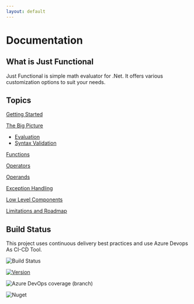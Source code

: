 ```yaml
---
layout: default
---
```


# Documentation

## What is Just Functional

Just Functional is simple math evaluator for .Net. It offers various customization options to suit your needs.

## Topics

[Getting Started](pages/getting-started.html)

[The Big Picture](pages/the-big-picture.html)  

- [Evaluation](pages/evaluation.html)
- [Syntax Validation](pages/exception-handling.html)

[Functions](pages/functions.html)

[Operators](pages/operators.html)

[Operands](pages/operands.html)

[Exception Handling](pages/exception-handling.html)

[Low Level Components](pages/low-level-components.html)

[Limitations and Roadmap](pages/limitations-and-roadmap.html)

## Build Status

This project uses continuous delivery best practices and use Azure Devops As CI-CD Tool.

![Build Status](https://dev.azure.com/SimpleSolutionsSoft/JustFunctional/_apis/build/status/Just%20Functional%20-%20GitHub?branchName=main)

[![Version](https://img.shields.io/nuget/v/JustFunctional.Core?style=flat-square)](https://www.nuget.org/packages/JustFunctional.Core/)

![Azure DevOps coverage (branch)](https://img.shields.io/azure-devops/coverage/SimpleSolutionsSoft/JustFunctional/5/main?style=flat-square)

![Nuget](https://img.shields.io/nuget/dt/JustFunctional.Core?style=flat-square)
